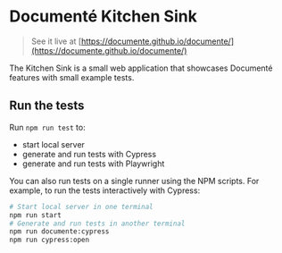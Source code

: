 # Documenté Kitchen Sink

> See it live at [https://documente.github.io/documente/](https://documente.github.io/documente/)

The Kitchen Sink is a small web application that showcases Documenté features with small example tests.

## Run the tests

Run `npm run test` to:
- start local server
- generate and run tests with Cypress
- generate and run tests with Playwright

You can also run tests on a single runner using the NPM scripts.
For example, to run the tests interactively with Cypress:

```bash
# Start local server in one terminal
npm run start
# Generate and run tests in another terminal
npm run documente:cypress
npm run cypress:open
```

